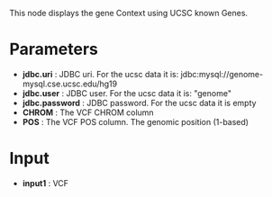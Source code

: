 This node displays the gene Context using UCSC known Genes.

# Parameters #


  * **jdbc.uri** : JDBC uri. For the ucsc data it is: jdbc:mysql://genome-mysql.cse.ucsc.edu/hg19
  * **jdbc.user** : JDBC user. For the ucsc data it is: "genome"
  * **jdbc.password** : JDBC password. For the ucsc data it is empty
  * **CHROM** : The VCF CHROM column
  * **POS** : The VCF POS column. The genomic position (1-based)

# Input #

  * **input1** : VCF